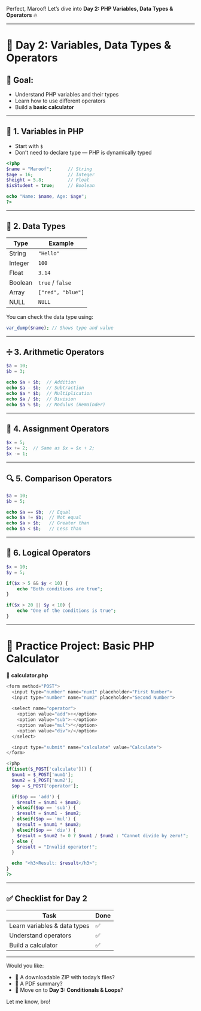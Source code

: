 Perfect, Maroof! Let’s dive into **Day 2: PHP Variables, Data Types & Operators** 🔥

---

# 📅 **Day 2: Variables, Data Types & Operators**

## 🎯 Goal:

* Understand PHP variables and their types
* Learn how to use different operators
* Build a **basic calculator**

---

## 🧠 **1. Variables in PHP**

* Start with `$`
* Don’t need to declare type — PHP is dynamically typed

```php
<?php
$name = "Maroof";      // String
$age = 16;             // Integer
$height = 5.8;         // Float
$isStudent = true;     // Boolean

echo "Name: $name, Age: $age";
?>
```

---

## 🧪 **2. Data Types**

| Type    | Example           |
| ------- | ----------------- |
| String  | `"Hello"`         |
| Integer | `100`             |
| Float   | `3.14`            |
| Boolean | `true` / `false`  |
| Array   | `["red", "blue"]` |
| NULL    | `NULL`            |

You can check the data type using:

```php
var_dump($name); // Shows type and value
```

---

## ➗ **3. Arithmetic Operators**

```php
$a = 10;
$b = 3;

echo $a + $b;  // Addition
echo $a - $b;  // Subtraction
echo $a * $b;  // Multiplication
echo $a / $b;  // Division
echo $a % $b;  // Modulus (Remainder)
```

---

## 🧮 **4. Assignment Operators**

```php
$x = 5;
$x += 2;  // Same as $x = $x + 2;
$x -= 1;
```

---

## 🔍 **5. Comparison Operators**

```php
$a = 10;
$b = 5;

echo $a == $b;  // Equal
echo $a != $b;  // Not equal
echo $a > $b;   // Greater than
echo $a < $b;   // Less than
```

---

## 🔗 **6. Logical Operators**

```php
$x = 10;
$y = 5;

if($x > 5 && $y < 10) {
    echo "Both conditions are true";
}

if($x > 20 || $y < 10) {
    echo "One of the conditions is true";
}
```

---

# 🔨 Practice Project: **Basic PHP Calculator**

📄 **calculator.php**

```php
<form method="POST">
  <input type="number" name="num1" placeholder="First Number">
  <input type="number" name="num2" placeholder="Second Number">
  
  <select name="operator">
    <option value="add">+</option>
    <option value="sub">-</option>
    <option value="mul">*</option>
    <option value="div">/</option>
  </select>

  <input type="submit" name="calculate" value="Calculate">
</form>

<?php
if(isset($_POST['calculate'])) {
  $num1 = $_POST['num1'];
  $num2 = $_POST['num2'];
  $op = $_POST['operator'];

  if($op == 'add') {
    $result = $num1 + $num2;
  } elseif($op == 'sub') {
    $result = $num1 - $num2;
  } elseif($op == 'mul') {
    $result = $num1 * $num2;
  } elseif($op == 'div') {
    $result = $num2 != 0 ? $num1 / $num2 : "Cannot divide by zero!";
  } else {
    $result = "Invalid operator!";
  }

  echo "<h3>Result: $result</h3>";
}
?>
```

---

## ✅ Checklist for Day 2

| Task                         | Done |
| ---------------------------- | ---- |
| Learn variables & data types | ✅    |
| Understand operators         | ✅    |
| Build a calculator           | ✅    |

---

Would you like:

* 📁 A downloadable ZIP with today’s files?
* 📄 A PDF summary?
* 🚀 Move on to **Day 3: Conditionals & Loops**?

Let me know, bro!
